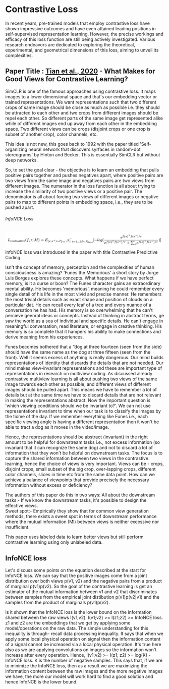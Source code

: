# Contrastive Loss
In recent years, pre-trained models that employ contrastive loss have shown impressive outcomes and have even attained leading positions in self-supervised representation learning. However, the precise workings and efficacy of this loss function are still being actively investigated. Various research endeavors are dedicated to exploring the theoretical, experimental, and geometrical dimensions of this loss, aiming to unveil its complexities.
</br>
## Paper Title : [Tian et al., 2020](https://arxiv.org/abs/2005.10243) - What Makes for Good Views for Contrastive Learning?
SimCLR is one of the famous approaches using contrastive loss. It maps images to a lower dimensional space and that's our embedding vector or trained representations. We want representations such that two different crops of same image should be close as much as possible i.e. they should be attracted to each other and two crops from different images should be repel each other. So different parts of the same image get represented alike while of different images end up away from each other in the embedding space. Two different views can be crops (disjoint crops or one crop is subset of another crop), color channels, etc.</br>

This idea is not new, this goes back to 1992 with the paper titled 'Self-organizing neural network that discovers syrfaces in random-dot stereograms' by Hinton and Becker. This is essentially SimCLR but without deep networks.</br>

So, to set the goal clear - the objective is to learn an embedding that pulls positive pairs together and pushes negatives apart, where positive pairs are two views from the same image and negatives pairs are two views from different images. The numerator in the loss function is all about trying to increase the similarity of two positive views or a positive pair. The denominator is all about forcing two views of different images or negative pairs to map to different points in embedding space, i.e., they are to be pushed apart.</br>

###### InfoNCE Loss
![InfoNCE Loss](https://github.com/Varchita-Beena/SSLHavenCorner/blob/SSLIncoming/Images/UCL_W1_EQ1.png)
InfoNCE loss was introduced in the paper with title Contrastive Predictive Coding.</br>

Isn't the concept of memory, perception and the complexities of human consciousness is amazing? 'Funes the Memorious' a short story by Jorge Luis Borges explores these concepts. What happens if we have perfect memory, is it a curse or boon? The Funes character gains an extraordinary mental ability. He becomes 'memorious', meaning he could remember every single detail of his life in the most vivid and precise manner. He remembers the most trivial details such as exact shape and position of clouds on a particular dat. He can recall every leaf of a tree and every nuance of a conversation he has had. His memory is so overwhelming that he can't percieve geenral ideas or concepts. Instead of thinking in abstract terms, ge saw the world as a sea of individual and specific details. He can't engage in meaningful conversation, read literature, or engage in creative thinking. His memory is so complete that it hampers his ability to make connections and derive meaning from his experiences.</br>

Funes becomes bothered that a “dog at three fourteen (seen from the side) should have the same name as the dog at three fifteen (seen from the front). Well it seems excess of anything is really dangerous. Our mind builds representations of identity that discards the details that are not needed. Our mind makes view-invariant representations and these are important type of representations in research on multiview coding. As discussed already contrastive multiview learning is all about pushing two views of the same image towards each other as possible, and different views of different images should be pulled apart. This means we have to remember a lot of details but at the same time we have to discard details that are not relevant in making the representations abstract. Now the important question is 'which viewing conditions should we be invariant to?'. We can not use representations invariant to time when our task is to classify the images by the tiome of the day. If we remember everything like Funes i.e., each specific viewing angle is having a different representation then it won't be able to tract a dog as it moves in the video/image.</br>

Hence, the representations should be abstract (invariant) in the right amount to be helpful for downstream tasks i.e., not excess information (so invariant that it can recognize the same dog) and not to discard a lot of information that they won't be helpful on downstream tasks. The focus is to capture the shared information between two views in the contrastive learning, hence the choice of views is very important. Views can be - crops, disjoint crops, small subset of the big crop, over-lapping crops, different color channels, slices in time etc from the same data point. How can we achieve a balance of viewpoints that provide precisely the necessary information without excess or deficiency?</br>

The authors of this paper do this in two ways:
All about the downstream tasks:- If we know the downstream tasks, it's possible to design the effective views. </br>
Sweet spot:- Empirically they show that for common view generation methods, there exists a sweet spot in terms of downstream performance where the mutual information (MI) between views is neither excessive nor insufficient. </br>

This paper uses labeled data to learn better views but still perform contrastive learning using only unlabeled data.</br>

## InfoNCE loss
Let's discuss some points on the equation described at the start for InfoNCE loss. We can say that the positive images come from a joint distribution over both views p(v1, v2) and the negative pairs from a product of marginal p(v1)p(v2). So the goal of the contrastive learning is get an estimator of the mutual information between v1 and v2 that discriminates between samples from the empirical joint distibution p(v1)p(v2|v1) and the samples from the product of marginals p(v1)p(v2).</br>

Is it shown that the InfoNCE loss is the lower bound on the information shared between the raw views I(v1;v2). I(v1;v2) >= I(z1;z2) >= InfoNCE loss. z1 and z2 are the embeddings that we get by applying some model/operations on the raw data. The simple understanding for this inequality is through- recall data processing inequality. It says that when we apply some local physical operation on signal then the information content of a signal cannot be increased via a local physical operation. It's true here also as we are applying convolutions on images so the information won't increase after every operation. Hence, I(v1;v2) >= I(z1; z2) >= log(K) - InfoNCE loss. K is the number of negative samples. This says that, if we are to minimize the InfoNCE loss, then as a result we are maximizing the information content between the raw images and the more negative images we have, the more our model will work hard to find a good solution and hence InfoNCE is the lower bound. </br>








